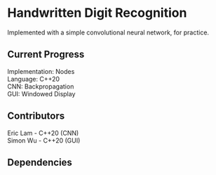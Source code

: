 # Handwritten Digit Recognition
Implemented with a simple convolutional neural network, for practice.  
## Current Progress
Implementation: Nodes  
Language: C++20  
CNN: Backpropagation  
GUI: Windowed Display  
## Contributors
Eric Lam - C++20 (CNN)  
Simon Wu - C++20 (GUI)  
## Dependencies
